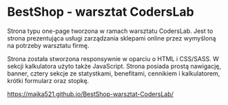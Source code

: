 # BestShop - warsztat CodersLab

Strona typu one-page tworzona w ramach warsztatu CodersLab.
Jest to strona prezentująca usługi zarządzania sklepami online przez wymyśloną na potrzeby warsztatu firmę.

Strona została stworzona responsywnie w oparciu o HTML i CSS/SASS. W sekcji kalkulatora użyto także JavaScript.
Strona posiada prostą nawigację, banner, cztery sekcje ze statystkami, benefitami, cennikiem i kalkulatorem, krótki formularz oraz stopkę.

https://majka521.github.io/BestShop-warsztat-CodersLab/
